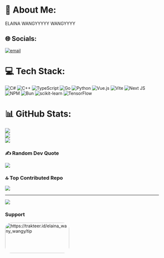 # 💫 About Me:
ELAINA WANGYYYYY WANGYYYY<br>


## 🌐 Socials:
[![email](https://img.shields.io/badge/Email-D14836?logo=gmail&logoColor=white)](mailto:mhafidzarrahman4@gmail.com) 

# 💻 Tech Stack:
![C#](https://img.shields.io/badge/c%23-%23239120.svg?style=for-the-badge&logo=csharp&logoColor=white) ![C++](https://img.shields.io/badge/c++-%2300599C.svg?style=for-the-badge&logo=c%2B%2B&logoColor=white) ![TypeScript](https://img.shields.io/badge/typescript-%23007ACC.svg?style=for-the-badge&logo=typescript&logoColor=white) ![Go](https://img.shields.io/badge/go-%2300ADD8.svg?style=for-the-badge&logo=go&logoColor=white) ![Python](https://img.shields.io/badge/python-3670A0?style=for-the-badge&logo=python&logoColor=ffdd54) ![Vue.js](https://img.shields.io/badge/vue.js-%2335495e.svg?style=for-the-badge&logo=vuedotjs&logoColor=%234FC08D) ![Vite](https://img.shields.io/badge/vite-%23646CFF.svg?style=for-the-badge&logo=vite&logoColor=white) ![Next JS](https://img.shields.io/badge/Next-black?style=for-the-badge&logo=next.js&logoColor=white) ![NPM](https://img.shields.io/badge/NPM-%23CB3837.svg?style=for-the-badge&logo=npm&logoColor=white) ![Bun](https://img.shields.io/badge/Bun-%23000000.svg?style=for-the-badge&logo=bun&logoColor=white) ![scikit-learn](https://img.shields.io/badge/scikit--learn-%23F7931E.svg?style=for-the-badge&logo=scikit-learn&logoColor=white) ![TensorFlow](https://img.shields.io/badge/TensorFlow-%23FF6F00.svg?style=for-the-badge&logo=TensorFlow&logoColor=white)
# 📊 GitHub Stats:
![](https://github-readme-stats.vercel.app/api?username=niezk&theme=synthwave&hide_border=true&include_all_commits=true&count_private=false)<br/>
![](https://nirzak-streak-stats.vercel.app/?user=niezk&theme=synthwave&hide_border=true)<br/>
![](https://github-readme-stats.vercel.app/api/top-langs/?username=niezk&theme=synthwave&hide_border=true&include_all_commits=true&count_private=false&layout=compact)

### ✍️ Random Dev Quote
![](https://quotes-github-readme.vercel.app/api?type=vetical&theme=radical)

### 🔝 Top Contributed Repo
![](https://github-contributor-stats.vercel.app/api?username=niezk&limit=5&theme=dracula&combine_all_yearly_contributions=true)

---
[![](https://visitcount.itsvg.in/api?id=niezk&icon=3&color=5)](https://visitcount.itsvg.in)


### Support
<p><a href="https://trakteer.id/elaina_wany_wangy/tip"> <img align="left" src="https://berita.teknologi.id/uploads/article/1726158397_image.png" style="border-radius: 20px;" height="100" width="210" alt="https://trakteer.id/elaina_wany_wangy/tip" /></a></p><br><br>

<!-- Proudly created with GPRM ( https://gprm.itsvg.in ) -->
